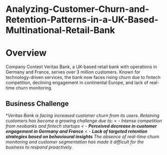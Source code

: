 # Analyzing-Customer-Churn-and-Retention-Patterns-in-a-UK-Based-Multinational-Retail-Bank

# Overview 

Company Context Veritas Bank, a UK-based retail bank with operations in Germany and France, serves over 3 million customers. Known for technology-driven services, the bank now faces rising churn due to fintech competition, declining engagement in continental Europe, and lack of real-time churn monitoring.

## Business Challenge 

**Veritas Bank is facing increased customer churn from its users. Retaining customers has become a growing challenge due to:
< - **Intense competition from neobanks and fintech startups*
< - **Perceived decrease in customer engagement in Germany and France**
< - **Lack of targeted retention strategies based on behavioural insights**
The absence of real-time churn monitoring and customer segmentation has made it difficult for the business to respond
proactively.**
